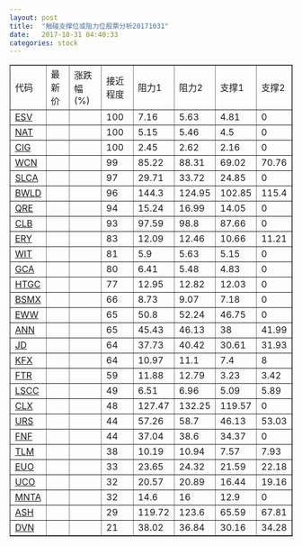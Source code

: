 ```yaml
---
layout: post
title:  "触碰支撑位或阻力位股票分析20171031"
date:   2017-10-31 04:40:33
categories: stock
---
```

<script type="text/javascript">
var stockList = []
stockList.push('gb_esv');
stockList.push('gb_nat');
stockList.push('gb_cig');
stockList.push('gb_wcn');
stockList.push('gb_slca');
stockList.push('gb_bwld');
stockList.push('gb_qre');
stockList.push('gb_clb');
stockList.push('gb_ery');
stockList.push('gb_wit');
stockList.push('gb_gca');
stockList.push('gb_htgc');
stockList.push('gb_bsmx');
stockList.push('gb_eww');
stockList.push('gb_ann');
stockList.push('gb_jd');
stockList.push('gb_kfx');
stockList.push('gb_ftr');
stockList.push('gb_lscc');
stockList.push('gb_clx');
stockList.push('gb_urs');
stockList.push('gb_fnf');
stockList.push('gb_tlm');
stockList.push('gb_euo');
stockList.push('gb_uco');
stockList.push('gb_mnta');
stockList.push('gb_ash');
stockList.push('gb_dvn');
</script>
<table border="1">
 <tr>
 <td>代码</td>
 <td>最新价</td>
 <td>涨跌幅(%)</td>
 <td>接近程度</td>
 <td>阻力1</td>
 <td>阻力2</td>
 <td>支撑1</td>
 <td>支撑2</td>
</tr>
  <tr id="esv" class="red">
  <td><a href="http://stock.finance.sina.com.cn/usstock/quotes/ESV.html" target="_blank">ESV</a></td><td></td><td></td><td>100</td><td>7.16</td><td>5.63</td><td>4.81</td><td>0</td></tr>
  <tr id="nat" class="green">
  <td><a href="http://stock.finance.sina.com.cn/usstock/quotes/NAT.html" target="_blank">NAT</a></td><td></td><td></td><td>100</td><td>5.15</td><td>5.46</td><td>4.5</td><td>0</td></tr>
  <tr id="cig" class="red">
  <td><a href="http://stock.finance.sina.com.cn/usstock/quotes/CIG.html" target="_blank">CIG</a></td><td></td><td></td><td>100</td><td>2.45</td><td>2.62</td><td>2.16</td><td>0</td></tr>
  <tr id="wcn" class="green">
  <td><a href="http://stock.finance.sina.com.cn/usstock/quotes/WCN.html" target="_blank">WCN</a></td><td></td><td></td><td>99</td><td>85.22</td><td>88.31</td><td>69.02</td><td>70.76</td></tr>
  <tr id="slca" class="red">
  <td><a href="http://stock.finance.sina.com.cn/usstock/quotes/SLCA.html" target="_blank">SLCA</a></td><td></td><td></td><td>97</td><td>29.71</td><td>33.72</td><td>24.85</td><td>0</td></tr>
  <tr id="bwld" class="red">
  <td><a href="http://stock.finance.sina.com.cn/usstock/quotes/BWLD.html" target="_blank">BWLD</a></td><td></td><td></td><td>96</td><td>144.3</td><td>124.95</td><td>102.85</td><td>115.4</td></tr>
  <tr id="qre" class="red">
  <td><a href="http://stock.finance.sina.com.cn/usstock/quotes/QRE.html" target="_blank">QRE</a></td><td></td><td></td><td>94</td><td>15.24</td><td>16.99</td><td>14.05</td><td>0</td></tr>
  <tr id="clb" class="green">
  <td><a href="http://stock.finance.sina.com.cn/usstock/quotes/CLB.html" target="_blank">CLB</a></td><td></td><td></td><td>93</td><td>97.59</td><td>98.8</td><td>87.66</td><td>0</td></tr>
  <tr id="ery" class="green">
  <td><a href="http://stock.finance.sina.com.cn/usstock/quotes/ERY.html" target="_blank">ERY</a></td><td></td><td></td><td>83</td><td>12.09</td><td>12.46</td><td>10.66</td><td>11.21</td></tr>
  <tr id="wit" class="green">
  <td><a href="http://stock.finance.sina.com.cn/usstock/quotes/WIT.html" target="_blank">WIT</a></td><td></td><td></td><td>81</td><td>5.9</td><td>5.63</td><td>5.15</td><td>0</td></tr>
  <tr id="gca" class="green">
  <td><a href="http://stock.finance.sina.com.cn/usstock/quotes/GCA.html" target="_blank">GCA</a></td><td></td><td></td><td>80</td><td>6.41</td><td>5.48</td><td>4.83</td><td>0</td></tr>
  <tr id="htgc" class="red">
  <td><a href="http://stock.finance.sina.com.cn/usstock/quotes/HTGC.html" target="_blank">HTGC</a></td><td></td><td></td><td>77</td><td>12.95</td><td>12.82</td><td>12.03</td><td>0</td></tr>
  <tr id="bsmx" class="red">
  <td><a href="http://stock.finance.sina.com.cn/usstock/quotes/BSMX.html" target="_blank">BSMX</a></td><td></td><td></td><td>66</td><td>8.73</td><td>9.07</td><td>7.18</td><td>0</td></tr>
  <tr id="eww" class="red">
  <td><a href="http://stock.finance.sina.com.cn/usstock/quotes/EWW.html" target="_blank">EWW</a></td><td></td><td></td><td>65</td><td>50.8</td><td>52.24</td><td>46.75</td><td>0</td></tr>
  <tr id="ann" class="red">
  <td><a href="http://stock.finance.sina.com.cn/usstock/quotes/ANN.html" target="_blank">ANN</a></td><td></td><td></td><td>65</td><td>45.43</td><td>46.13</td><td>38</td><td>41.99</td></tr>
  <tr id="jd" class="red">
  <td><a href="http://stock.finance.sina.com.cn/usstock/quotes/JD.html" target="_blank">JD</a></td><td></td><td></td><td>64</td><td>37.73</td><td>40.42</td><td>30.61</td><td>31.93</td></tr>
  <tr id="kfx" class="green">
  <td><a href="http://stock.finance.sina.com.cn/usstock/quotes/KFX.html" target="_blank">KFX</a></td><td></td><td></td><td>64</td><td>10.97</td><td>11.1</td><td>7.4</td><td>8</td></tr>
  <tr id="ftr" class="red">
  <td><a href="http://stock.finance.sina.com.cn/usstock/quotes/FTR.html" target="_blank">FTR</a></td><td></td><td></td><td>59</td><td>11.88</td><td>12.79</td><td>3.23</td><td>3.42</td></tr>
  <tr id="lscc" class="green">
  <td><a href="http://stock.finance.sina.com.cn/usstock/quotes/LSCC.html" target="_blank">LSCC</a></td><td></td><td></td><td>49</td><td>6.51</td><td>6.96</td><td>5.09</td><td>5.89</td></tr>
  <tr id="clx" class="red">
  <td><a href="http://stock.finance.sina.com.cn/usstock/quotes/CLX.html" target="_blank">CLX</a></td><td></td><td></td><td>48</td><td>127.47</td><td>132.25</td><td>119.57</td><td>0</td></tr>
  <tr id="urs" class="green">
  <td><a href="http://stock.finance.sina.com.cn/usstock/quotes/URS.html" target="_blank">URS</a></td><td></td><td></td><td>44</td><td>57.26</td><td>58.7</td><td>46.13</td><td>53.03</td></tr>
  <tr id="fnf" class="green">
  <td><a href="http://stock.finance.sina.com.cn/usstock/quotes/FNF.html" target="_blank">FNF</a></td><td></td><td></td><td>44</td><td>37.04</td><td>38.6</td><td>34.37</td><td>0</td></tr>
  <tr id="tlm" class="green">
  <td><a href="http://stock.finance.sina.com.cn/usstock/quotes/TLM.html" target="_blank">TLM</a></td><td></td><td></td><td>38</td><td>10.19</td><td>10.94</td><td>7.57</td><td>7.93</td></tr>
  <tr id="euo" class="green">
  <td><a href="http://stock.finance.sina.com.cn/usstock/quotes/EUO.html" target="_blank">EUO</a></td><td></td><td></td><td>33</td><td>23.65</td><td>24.32</td><td>21.59</td><td>22.18</td></tr>
  <tr id="uco" class="green">
  <td><a href="http://stock.finance.sina.com.cn/usstock/quotes/UCO.html" target="_blank">UCO</a></td><td></td><td></td><td>32</td><td>20.57</td><td>20.89</td><td>16.44</td><td>19.16</td></tr>
  <tr id="mnta" class="red">
  <td><a href="http://stock.finance.sina.com.cn/usstock/quotes/MNTA.html" target="_blank">MNTA</a></td><td></td><td></td><td>32</td><td>14.6</td><td>16</td><td>12.9</td><td>0</td></tr>
  <tr id="ash" class="green">
  <td><a href="http://stock.finance.sina.com.cn/usstock/quotes/ASH.html" target="_blank">ASH</a></td><td></td><td></td><td>29</td><td>119.72</td><td>123.6</td><td>65.59</td><td>67.81</td></tr>
  <tr id="dvn" class="red">
  <td><a href="http://stock.finance.sina.com.cn/usstock/quotes/DVN.html" target="_blank">DVN</a></td><td></td><td></td><td>21</td><td>38.02</td><td>36.84</td><td>30.16</td><td>34.28</td></tr>
</table>
